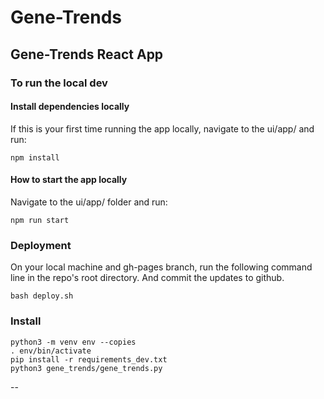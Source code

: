 # Gene-Trends

## Gene-Trends React App 

### To run the local dev

#### Install dependencies locally
If this is your first time running the app locally, navigate to the ui/app/ and run: 
```
npm install
```

#### How to start the app locally
Navigate to the ui/app/ folder and run:
```
npm run start
```

### Deployment 
On your local machine and gh-pages branch, run the following command line in the repo's root directory. And commit the updates to github.
```
bash deploy.sh
```

### Install
```
python3 -m venv env --copies
. env/bin/activate
pip install -r requirements_dev.txt
python3 gene_trends/gene_trends.py
```
--

